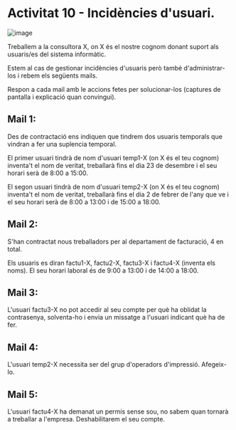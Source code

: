 # Activitat 10 - Incidències d'usuari.

![image](https://github.com/XaSaFa/MP04/assets/110727546/6f55beee-862a-4a56-8672-e923a0a977fb)

Treballem a la consultora X, on X és el nostre cognom donant suport als usuaris/es del sistema informàtic.

Estem al cas de gestionar incidències d'usuaris però també d'administrar-los i rebem els següents mails.

Respon a cada mail amb le accions fetes per solucionar-los (captures de pantalla i explicació quan convingui).

## Mail 1:

Des de contractació ens indiquen que tindrem dos usuaris temporals que vindran a fer una suplencia temporal.

El primer usuari tindrà de nom d'usuari temp1-X (on X és el teu cognom) inventa't el nom de veritat, treballarà fins el dia 23 de desembre i el seu horari serà de 8:00 a 15:00.

El segon usuari tindrà de nom d'usuari temp2-X (on X és el teu cognom) inventa't el nom de veritat, treballarà fins el dia 2 de febrer de l'any que ve i el seu horari serà de 8:00 a 13:00 i de 15:00 a 18:00.

## Mail 2:

S'han contractat nous treballadors per al departament de facturació, 4 en total.

Els usuaris es diran factu1-X, factu2-X, factu3-X i factu4-X (inventa els noms). El seu horari laboral és de 9:00 a 13:00 i de 14:00 a 18:00.

## Mail 3:

L'usuari factu3-X no pot accedir al seu compte per què ha oblidat la contrasenya, solventa-ho i envia un missatge a l'usuari indicant què ha de fer.

## Mail 4:

L'usuari temp2-X necessita ser del grup d'operadors d'impressió. Afegeix-lo.

## Mail 5: 

L'usuari factu4-X ha demanat un permís sense sou, no sabem quan tornarà a treballar a l'empresa. Deshabilitarem el seu compte.
